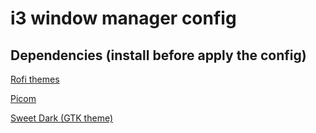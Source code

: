 # i3 window manager config

## Dependencies (install before apply the config)

[Rofi themes](https://github.com/adi1090x/rofi)

[Picom](https://github.com/yshui/picom)

[Sweet Dark (GTK theme)](https://github.com/EliverLara/Sweet)
